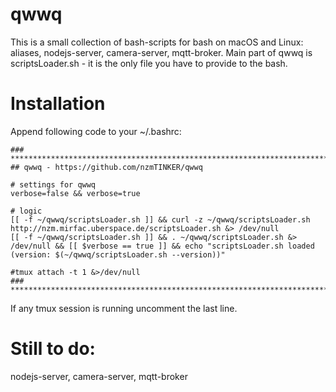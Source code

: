 # qwwq
This is a small collection of bash-scripts for bash on macOS and Linux:
aliases, nodejs-server, camera-server, mqtt-broker.
Main part of qwwq is scriptsLoader.sh - it is the only file you have to provide to the bash.

# Installation
Append following code to your ~/.bashrc:
```
### **************************************************************************************
## qwwq - https://github.com/nzmTINKER/qwwq

# settings for qwwq
verbose=false && verbose=true

# logic
[[ -f ~/qwwq/scriptsLoader.sh ]] && curl -z ~/qwwq/scriptsLoader.sh http://nzm.mirfac.uberspace.de/scriptsLoader.sh &> /dev/null
[[ -f ~/qwwq/scriptsLoader.sh ]] && . ~/qwwq/scriptsLoader.sh &> /dev/null && [[ $verbose == true ]] && echo "scriptsLoader.sh loaded (version: $(~/qwwq/scriptsLoader.sh --version))"

#tmux attach -t 1 &>/dev/null
### **************************************************************************************
```
If any tmux session is running uncomment the last line.

# Still to do:
nodejs-server, camera-server, mqtt-broker

